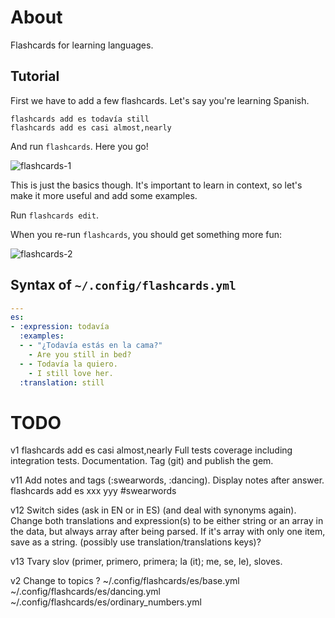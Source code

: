 # About

Flashcards for learning languages.

## Tutorial

First we have to add a few flashcards. Let's say you're learning Spanish.

```shell
flashcards add es todavía still
flashcards add es casi almost,nearly
```

And run `flashcards`. Here you go!

![flashcards-1]()

This is just the basics though. It's important to learn in context, so let's
make it more useful and add some examples.

Run `flashcards edit`.

When you re-run `flashcards`, you should get something more fun:

![flashcards-2]()

## Syntax of `~/.config/flashcards.yml`

```yaml
---
es:
- :expression: todavía
  :examples:
  - - "¿Todavía estás en la cama?"
    - Are you still in bed?
  - - Todavía la quiero.
    - I still love her.
  :translation: still
```

# TODO

v1
  flashcards add es casi almost,nearly
  Full tests coverage including integration tests.
  Documentation.
  Tag (git) and publish the gem.

v11
  Add notes and tags (:swearwords, :dancing). Display notes after answer.
  flashcards add es xxx yyy #swearwords

v12
  Switch sides (ask in EN or in ES) (and deal with synonyms again).
    Change both translations and expression(s) to be either string or an array in the data,
    but always array after being parsed. If it's array with only one item, save as a string.
    (possibly use translation/translations keys)?

v13
  Tvary slov (primer, primero, primera; la (it); me, se, le), sloves.

v2
  Change to topics ?
  ~/.config/flashcards/es/base.yml
  ~/.config/flashcards/es/dancing.yml
  ~/.config/flashcards/es/ordinary_numbers.yml
